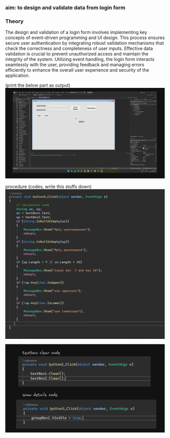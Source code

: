 ### aim: to design and validate data from login form

### Theory

The design and validation of a login form involves implementing key concepts of event-driven programming and UI design. This process ensures secure user authentication by integrating robust validation mechanisms that check the correctness and completeness of user inputs. Effective data validation is crucial to prevent unauthorized access and maintain the integrity of the system. Utilizing event handling, the login form interacts seamlessly with the user, providing feedback and managing errors efficiently to enhance the overall user experience and security of the application.


(print the below part as output)
![image](.attachments/de4c2d54c6cd68a8385ad23c243a26754d28ecb3.jpg)

procedure (codes, write this stuffs down)
![image](.attachments/a6bf715dbef03831943f31cade709cb333f66b45.jpg) 

![image](.attachments/63c2e1b5c19e16753cca1dcd3b12ff3a64fcd300.jpg) 